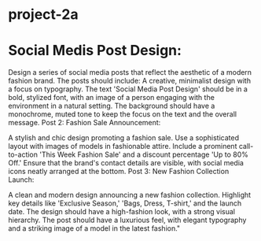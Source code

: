# project-2a
# Social Medis Post Design:

Design a series of social media posts that reflect the aesthetic of a modern fashion brand. The posts should include:
A creative, minimalist design with a focus on typography. The text 'Social Media Post Design' should be in a bold, stylized font, with an image of a person engaging with the environment in a natural setting. The background should have a monochrome, muted tone to keep the focus on the text and the overall message.
Post 2: Fashion Sale Announcement:

A stylish and chic design promoting a fashion sale. Use a sophisticated layout with images of models in fashionable attire. Include a prominent call-to-action 'This Week Fashion Sale' and a discount percentage 'Up to 80% Off.' Ensure that the brand's contact details are visible, with social media icons neatly arranged at the bottom.
Post 3: New Fashion Collection Launch:

A clean and modern design announcing a new fashion collection. Highlight key details like 'Exclusive Season,' 'Bags, Dress, T-shirt,' and the launch date. The design should have a high-fashion look, with a strong visual hierarchy. The post should have a luxurious feel, with elegant typography and a striking image of a model in the latest fashion."
